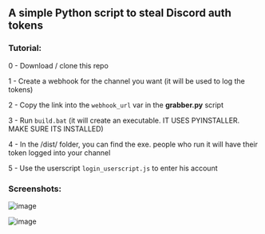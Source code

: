 ## A simple Python script to steal Discord auth tokens

### Tutorial:

0 - Download / clone this repo

1 - Create a webhook for the channel you want (it will be used to log the tokens)

2 - Copy the link into the `webhook_url` var in the **grabber.py** script

3 - Run `build.bat` (it will create an executable. IT USES PYINSTALLER. MAKE SURE ITS INSTALLED)

4 - In the /dist/ folder, you can find the exe. people who run it will have their token logged into your channel

5 - Use the userscript `login_userscript.js` to enter his account


### Screenshots:

![image](https://user-images.githubusercontent.com/65953368/182242631-2eb296dd-4a04-4bec-bcdf-68c795a0ee5b.png)

![image](https://user-images.githubusercontent.com/65953368/182242334-4bcd1de2-33a0-4c61-8992-561157b5656b.png)
